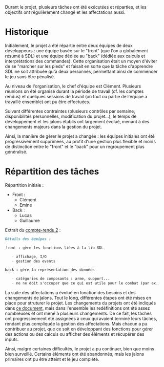 Durant le projet, plusieurs tâches ont été exécutées et réparties, et les objectifs ont régulièrement changé et les affectations aussi.

# Historique

Initialement, le projet a été répartie entre deux équipes de deux développeurs : une équipe basée sur le "front" (que l'on a globalement résumé à SDL)
et une équipe dédiée au "back" (dédiée aux calculs et interprétations des commandes).
Cette organisation était un moyen d'éviter de se "marcher sur les pieds" et faisait en sorte que la tâche d'apprendre SDL ne soit attribuée qu'à deux personnes,
permettant ainsi de commencer le jeu sans être pénalisé.

Au niveau de l'organisation, le chef d'équipe est Clément. Plusieurs réunions on été organisé durant la période de travail (cf. les comptes rendus) 
et quelques sessions de travail (où tout ou partie de l'équipe a travaillé ensemble) ont pu être effectuées.

Suivant différentes contraintes (plusieurs contrôles par semaine, disponibilités personnelles, modification du projet...), le temps de développement et les 
jalons établis ont largement évolué, menant à des changements majeurs dans la gestion du projet.

Ainsi, la manière de gérer le projet a changée : les équipes initiales ont été progressivement supprimées, au profit d'une gestion plus flexible et 
moins de distinction entre le "front" et le "back" pour un regroupement plus généralisé.

# Répartition des tâches

Répartition initiale :
* Front : 
   * Clément
   * Emine
* Back :
   * Lucas
   * Guillaume

Extrait du [compte-rendu 2](cr2%20-%2001_03_2024.md) :

```Markdown
Détails des équipes :

front : gère les fonctions liées à la lib SDL

   - affichage, I/O
   - gestion des events

back : gère la représentation des données

   - catégories de composants : arme, support...
   - ne ne doit s'occuper que ce qui est utile pour le combat (par ex., ne gère pas la caméra)
```

La suite des affectations a évolué en fonction des besoins et des changements de jalons. Tout le long, différentes étapes ont été mises en place
pour struturer le projet.
Les changements du projets ont été indiqués dans [ce document](../specs/contenu_supprime.md), mais dans l'ensemble les redéfinitions ont été assez nombreuses
et ont mené à plusieurs changements. De ce fait, les tâches ont progressivement été assignées à ceux qui avaient terminé leurs tâches, rendant plus compliquée
la gestion des affectations. Mais chacun a pu contribuer au projet, que ce soit en développant des fonctions pour gérer des actions ou des calculs ou 
afficher des éléments et récupérer des inputs.

Ainsi, malgré certaines difficultés, le projet a pu continuer, bien que moins bien surveillé. Certains éléments ont été abandonnés, mais les jalons primaires ont pu être atteint et le jeu complété.


